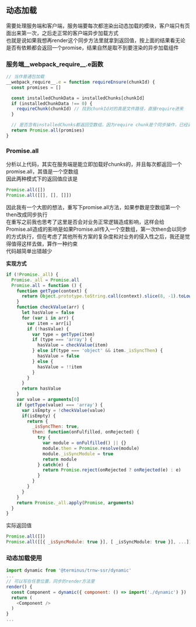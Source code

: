 ## 动态加载
需要处理服务端和客户端，服务端要每次都渲染出动态加载的模块，客户端只有页面出来第一次，之后走正常的客户端异步加载方式  
也就是说如果我想再render这个同步方法里就拿到返回值，按上面的结果看无论是否有依赖都会返回一个promise，结果自然是取不到要渲染的异步加载组件  

### 服务端__webpack_require__.e函数
```javascript
// 当作普通包加载
__webpack_require__.e = function requireEnsure(chunkId) {
  const promises = []

  const installedChunkData = installedChunks[chunkId]
  if (installedChunkData !== 0) {
    requireChunk(chunkId) // 找到chunkId对的真是文件路径，直接require进来
  }

  // 是否含有installedChunks都返回空数组，因为require chunk是个同步操作，已经调用webpackJsonpCallback将chunk和模块导入
  return Promise.all(promises)
}
```

### Promise.all
分析以上代码，其实在服务端是能立即加载好chunks的，并且每次都返回一个promise.all，其值是一个空数组  
因此两种模式下的返回值应该是
```javascript
Promise.all([])
Promise.all([[], [], []])
```

因此我有一个大胆的想法，重写下promise.all方法，如果参数是空数组第一个then改成同步执行  
在重写之前我也思考了这里是否会对业务正常逻辑造成影响，这样会给Promise.all造成的影响是如果Promise.all传入一个空数组，第一次then会以同步的方式执行，但在考虑了其他所有方案的复杂度和对业务的侵入性之后，我还是觉得值得这样去做，算作一种约束  
代码越简单出错越少  

**实现方式**
```javascript
if (!Promise._all) {
  Promise._all = Promise.all
  Promise.all = function () {
    function getType(context) {
      return Object.prototype.toString.call(context).slice(8, -1).toLowerCase()
    }
    function checkValue(arr) {
      let hasValue = false
      for (var i in arr) {
        var item = arr[i]
        if (!hasValue) {
          var type = getType(item)
          if (type === 'array') {
            hasValue = checkValue(item)
          } else if(type === 'object' && item._isSyncThen) {
            hasValue = false
          } else {
            hasValue = !!item
          }
        }
      }
      return hasValue
    }
    var value = arguments[0]
    if (getType(value) === 'array') {
      var isEmpty = !checkValue(value)
      if(isEmpty) {
        return {
          _isSyncThen: true,
          then: function(onFulfilled, onRejected) {
            try {
              var module = onFulfilled() || {}
              module.then = Promise.resolve(module)
              module._isSyncModule = true
              return module
            } catch(e) {
              return Promise.reject(onRejected ? onRejected(e) : e)
            }
          }
        }
      }
    }
    return Promise._all.apply(Promise, arguments)
  }
}
```
实际返回值
```javascript
Promise.all([])
Promise.all([[{ _isSyncModule: true }], [ _isSyncModule: true }], ...])
```

### 动态加载使用
```javascript
import dynamic from '@terminus/trnw-ssr/dynamic'
...
// 可以写在任意位置，同步的render方法里
render() {
  const Component = dynamic({ component: () => import('./dynamic') })
  return (
    <Component />
  )
}
...
```
